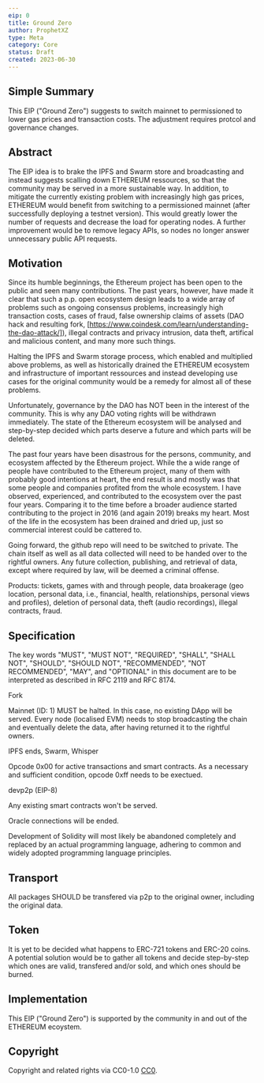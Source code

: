 ```yaml
---
eip: 0
title: Ground Zero
author: ProphetXZ
type: Meta
category: Core
status: Draft
created: 2023-06-30
---
```


## Simple Summary

This EIP ("Ground Zero") suggests to switch mainnet to permissioned to lower gas prices and transaction costs. The adjustment requires protcol and governance changes. 

## Abstract

The EIP idea is to brake the IPFS and Swarm store and broadcasting and instead suggests scalling down ETHEREUM ressources, so that the community may be served in a more sustainable way. In addition, to mitigate the currently existing problem with increasingly high gas prices, ETHEREUM would benefit from switching to a permissioned mainnet (after successfully deploying a testnet version). This would greatly lower the number of requests and decrease the load for operating nodes. A further improvement would be to remove legacy APIs, so nodes no longer answer unnecessary public API requests. 

## Motivation

Since its humble beginnings, the Ethereum project has been open to the public and seen many contributions. The past years, however, have made it clear that such a p.p. open ecosystem design leads to a wide array of problems such as ongoing consensus problems, increasingly high transaction costs, cases of fraud, false ownership claims of assets (DAO hack and resulting fork, [https://www.coindesk.com/learn/understanding-the-dao-attack/]), illegal contracts and privacy intrusion, data theft, artifical and malicious content, and many more such things. 

Halting the IPFS and Swarm storage process, which enabled and multiplied above problems, as well as historically drained the ETHEREUM ecosystem and infrastructure of important ressources and instead developing use cases for the original community would be a remedy for almost all of these problems.

Unfortunately, governance by the DAO has NOT been in the interest of the community. This is why any DAO voting rights will be withdrawn immediately. The state of the Ethereum ecosystem will be analysed and step-by-step decided which parts deserve a future and which parts will be deleted.

The past four years have been disastrous for the persons, community, and ecosystem affected by the Ethereum project. While the a wide range of people have contributed to the Ethereum project, many of them with probably good intentions at heart, the end result is and mostly was that some people and companies profited from the whole ecosystem. I have observed, experienced, and contributed to the ecosystem over the past four years. Comparing it to the time before a broader audience started contributing to the project in 2016 (and again 2019) breaks my heart. Most of the life in the ecosystem has been drained and dried up, just so commercial interest could be cattered to.

Going forward, the github repo will need to be switched to private. The chain itself as well as all data collected will need to be handed over to the rightful owners. Any future collection, publishing, and retrieval of data, except where required by law, will be deemed a criminal offense.

Products: tickets, games with and through people, data broakerage (geo location, personal data, i.e., financial, health, relationships, personal views and profiles), deletion of personal data, theft (audio recordings), illegal contracts, fraud.

## Specification

The key words "MUST", "MUST NOT", "REQUIRED", "SHALL", "SHALL NOT", "SHOULD", "SHOULD NOT", "RECOMMENDED", "NOT RECOMMENDED", "MAY", and "OPTIONAL" in this document are to be interpreted as described in RFC 2119 and RFC 8174.

Fork

Mainnet (ID: 1) MUST be halted. In this case, no existing DApp will be served. Every node (localised EVM) needs to stop broadcasting the chain and eventually delete the data, after having returned it to the rightful owners. 

IPFS ends, Swarm, Whisper

Opcode 0x00 for active transactions and smart contracts. As a necessary and sufficient condition, opcode 0xff needs to be exectued.

devp2p (EIP-8)

Any existing smart contracts won't be served.

Oracle connections will be ended.

Development of Solidity will most likely be abandoned completely and replaced by an actual programming language, adhering to common and widely adopted programming language principles.

## Transport

All packages SHOULD be transfered via p2p to the original owner, including the original data.

## Token

It is yet to be decided what happens to ERC-721 tokens and ERC-20 coins. A potential solution would be to gather all tokens and decide step-by-step which ones are valid, transfered and/or sold, and which ones should be burned.

## Implementation

This EIP ("Ground Zero") is supported by the community in and out of the ETHEREUM ecoystem.


## Copyright
Copyright and related rights via CC0-1.0 [CC0](../LICENSE.md).
